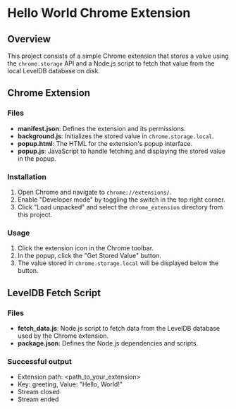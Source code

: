 # Hello World Chrome Extension

## Overview

This project consists of a simple Chrome extension that stores a value using the `chrome.storage` API and a Node.js script to fetch that value from the local LevelDB database on disk.


## Chrome Extension

### Files

- **manifest.json**: Defines the extension and its permissions.
- **background.js**: Initializes the stored value in `chrome.storage.local`.
- **popup.html**: The HTML for the extension's popup interface.
- **popup.js**: JavaScript to handle fetching and displaying the stored value in the popup.

### Installation

1. Open Chrome and navigate to `chrome://extensions/`.
2. Enable "Developer mode" by toggling the switch in the top right corner.
3. Click "Load unpacked" and select the `chrome_extension` directory from this project.

### Usage

1. Click the extension icon in the Chrome toolbar.
2. In the popup, click the "Get Stored Value" button.
3. The value stored in `chrome.storage.local` will be displayed below the button.

## LevelDB Fetch Script

### Files

- **fetch_data.js**: Node.js script to fetch data from the LevelDB database used by the Chrome extension.
- **package.json**: Defines the Node.js dependencies and scripts.


### Successful output
- Extension path: <path_to_your_extension>
- Key: greeting, Value: "Hello, World!"
- Stream closed
- Stream ended


